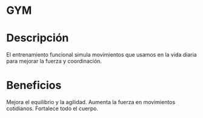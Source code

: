 # GYM

# Descripción
El entrenamiento funcional simula movimientos que usamos en la vida diaria para mejorar la fuerza y coordinación.

# Beneficios
Mejora el equilibrio y la agilidad.
Aumenta la fuerza en movimientos cotidianos.
Fortalece todo el cuerpo.